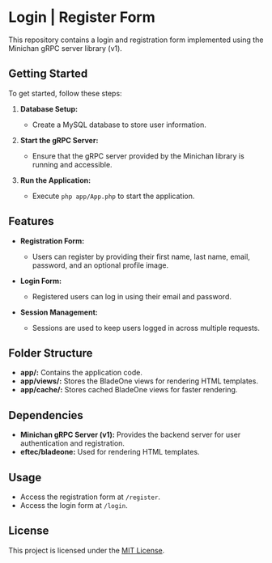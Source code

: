 # Login | Register Form

This repository contains a login and registration form implemented using the Minichan gRPC server library (v1).

## Getting Started

To get started, follow these steps:

1. **Database Setup:**
   - Create a MySQL database to store user information.

2. **Start the gRPC Server:**
   - Ensure that the gRPC server provided by the Minichan library is running and accessible.

3. **Run the Application:**
   - Execute `php app/App.php` to start the application.

## Features

- **Registration Form:**
  - Users can register by providing their first name, last name, email, password, and an optional profile image.

- **Login Form:**
  - Registered users can log in using their email and password.

- **Session Management:**
  - Sessions are used to keep users logged in across multiple requests.

## Folder Structure

- **app/:** Contains the application code.
- **app/views/:** Stores the BladeOne views for rendering HTML templates.
- **app/cache/:** Stores cached BladeOne views for faster rendering.

## Dependencies

- **Minichan gRPC Server (v1):** Provides the backend server for user authentication and registration.
- **eftec/bladeone:** Used for rendering HTML templates.

## Usage

- Access the registration form at `/register`.
- Access the login form at `/login`.

## License

This project is licensed under the [MIT License](LICENSE).
